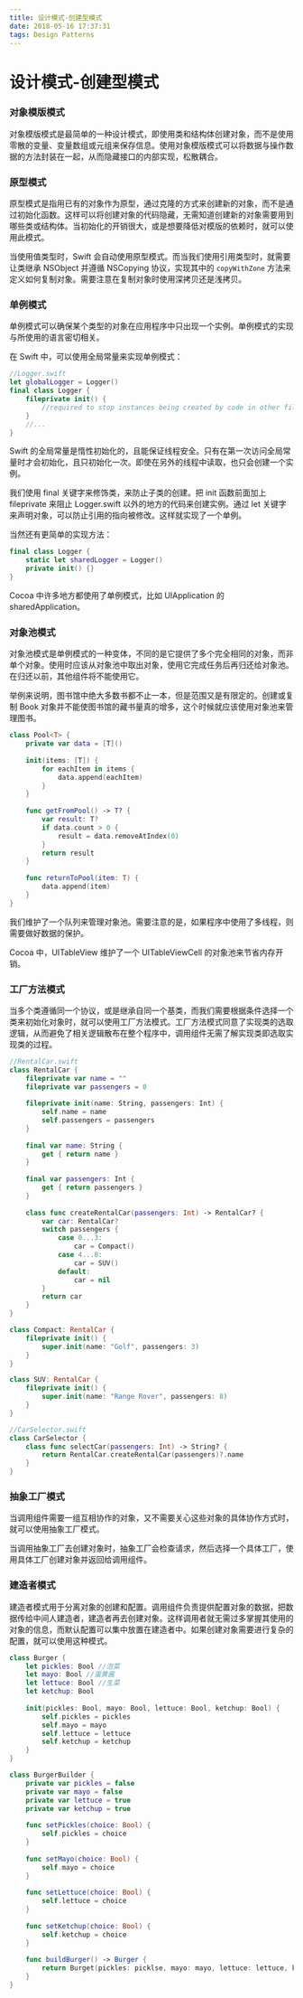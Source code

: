 ```yaml
---
title: 设计模式-创建型模式
date: 2018-05-16 17:37:31
tags: Design Patterns
---
```


# 设计模式-创建型模式

### 对象模版模式

对象模版模式是最简单的一种设计模式，即使用类和结构体创建对象，而不是使用零散的变量、变量数组或元组来保存信息。使用对象模版模式可以将数据与操作数据的方法封装在一起，从而隐藏接口的内部实现，松散耦合。

### 原型模式

原型模式是指用已有的对象作为原型，通过克隆的方式来创建新的对象，而不是通过初始化函数。这样可以将创建对象的代码隐藏，无需知道创建新的对象需要用到哪些类或结构体。当初始化的开销很大，或是想要降低对模版的依赖时，就可以使用此模式。

当使用值类型时，Swift 会自动使用原型模式。而当我们使用引用类型时，就需要让类继承 NSObject 并遵循 NSCopying 协议，实现其中的 `copyWithZone` 方法来定义如何复制对象。需要注意在复制对象时使用深拷贝还是浅拷贝。

### 单例模式

单例模式可以确保某个类型的对象在应用程序中只出现一个实例。单例模式的实现与所使用的语言密切相关。

在 Swift 中，可以使用全局常量来实现单例模式：

```swift
//Logger.swift
let globalLogger = Logger()
final class Logger {
    fileprivate init() {
        //required to stop instances being created by code in other files.
    }
    //...
}
```

Swift 的全局常量是惰性初始化的，且能保证线程安全。只有在第一次访问全局常量时才会初始化，且只初始化一次。即使在另外的线程中读取，也只会创建一个实例。

我们使用 final 关键字来修饰类，来防止子类的创建。把 init 函数前面加上 fileprivate 来阻止 Logger.swift 以外的地方的代码来创建实例。通过 let 关键字来声明对象，可以防止引用的指向被修改。这样就实现了一个单例。

当然还有更简单的实现方法：

```swift
final class Logger {
    static let sharedLogger = Logger()
    private init() {}
}
```

Cocoa 中许多地方都使用了单例模式，比如 UIApplication 的 sharedApplication。

### 对象池模式

对象池模式是单例模式的一种变体，不同的是它提供了多个完全相同的对象，而非单个对象。使用时应该从对象池中取出对象，使用它完成任务后再归还给对象池。在归还以前，其他组件将不能使用它。

举例来说明，图书馆中绝大多数书都不止一本，但是范围又是有限定的。创建或复制 Book 对象并不能使图书馆的藏书量真的增多，这个时候就应该使用对象池来管理图书。

```swift
class Pool<T> {
    private var data = [T]()
    
    init(items: [T]) {
        for eachItem in items {
            data.append(eachItem)
        }
    }
    
    func getFromPool() -> T? {
        var result: T?
        if data.count > 0 {
            result = data.removeAtIndex(0)
        }
        return result
    }
    
    func returnToPool(item: T) {
        data.append(item)
    }
}
```

我们维护了一个队列来管理对象池。需要注意的是，如果程序中使用了多线程，则需要做好数据的保护。

Cocoa 中，UITableView 维护了一个 UITableViewCell 的对象池来节省内存开销。

### 工厂方法模式

当多个类遵循同一个协议，或是继承自同一个基类，而我们需要根据条件选择一个类来初始化对象时，就可以使用工厂方法模式。工厂方法模式同意了实现类的选取逻辑，从而避免了相关逻辑散布在整个程序中，调用组件无需了解实现类即选取实现类的过程。

```swift
//RentalCar.swift
class RentalCar {
    fileprivate var name = ""
    fileprivate var passengers = 0
    
    fileprivate init(name: String, passengers: Int) {
        self.name = name
        self.passengers = passengers
    }
    
    final var name: String {
        get { return name }
    }
    
    final var passengers: Int {
        get { return passengers }
    }
    
    class func createRentalCar(passengers: Int) -> RentalCar? {
        var car: RentalCar?
        switch passengers {
            case 0...3:
            	car = Compact()
            case 4...8:
            	car = SUV()
            default:
            	car = nil
        }
        return car
    }
}

class Compact: RentalCar {
    fileprivate init() {
        super.init(name: "Golf", passengers: 3)
    }
}

class SUV: RentalCar {
    fileprivate init() {
        super.init(name: "Range Rover", passengers: 8)
    }
}

//CarSelector.swift
class CarSelector {
    class func selectCar(passengers: Int) -> String? {
        return RentalCar.createRentalCar(passengers)?.name
    }
}
```

### 抽象工厂模式

当调用组件需要一组互相协作的对象，又不需要关心这些对象的具体协作方式时，就可以使用抽象工厂模式。

当调用抽象工厂去创建对象时，抽象工厂会检查请求，然后选择一个具体工厂，使用具体工厂创建对象并返回给调用组件。

### 建造者模式

建造者模式用于分离对象的创建和配置。调用组件负责提供配置对象的数据，把数据传给中间人建造者，建造者再去创建对象。这样调用者就无需过多掌握其使用的对象的信息，而默认配置可以集中放置在建造者中。如果创建对象需要进行复杂的配置，就可以使用这种模式。

```swift
class Burger {
    let pickles: Bool //泡菜
    let mayo: Bool //蛋黄酱
    let lettuce: Bool //生菜
    let ketchup: Bool
   	
    init(pickles: Bool, mayo: Bool, lettuce: Bool, ketchup: Bool) {
        self.pickles = pickles
        self.mayo = mayo
        self.lettuce = lettuce
        self.ketchup = ketchup
    }
}

class BurgerBuilder {
    private var pickles = false
    private var mayo = false
    private var lettuce = true
    private var ketchup = true
    
    func setPickles(choice: Bool) {
        self.pickles = choice
    }
    
    func setMayo(choice: Bool) {
        self.mayo = choice
    }
    
    func setLettuce(choice: Bool) {
        self.lettuce = choice
    }
    
    func setKetchup(choice: Bool) {
        self.ketchup = choice
    }
    
    func buildBurger() -> Burger {
        return Burget(pickles: picklse, mayo: mayo, lettuce: lettuce, ketchup: ketchup)
    }
}
```

